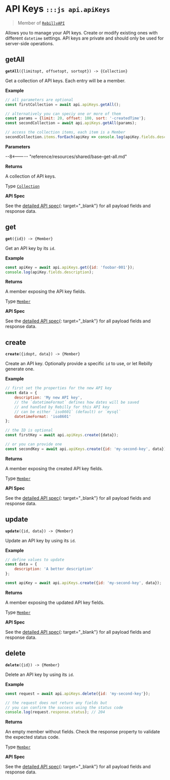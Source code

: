 # API Keys <small>`:::js api.apiKeys`</small>

> Member of [`RebillyAPI`][goto-rebillyapi]

Allows you to manage your API keys. Create or modify existing ones with different `datetime` settings. API keys are private and should only be used for server-side operations.



## getAll
<div class="method"><code><strong>getAll</strong>({<span class="prop">limit</span><span class="optional" title="optional">opt</span>, <span class="prop">offset</span><span class="optional" title="optional">opt</span>, <span class="prop">sort</span><span class="optional" title="optional">opt</span>}) -> <span class="return">{Collection}</span></code></div>

Get a collection of API keys. Each entry will be a member.


**Example**

```js
// all parameters are optional
const firstCollection = await api.apiKeys.getAll();

// alternatively you can speciy one or more of them
const params = {limit: 20, offset: 100, sort: '-createdTime'}; 
const secondCollection = await api.apiKeys.getAll(params);

// access the collection items, each item is a Member
secondCollection.items.forEach(apiKey => console.log(apiKey.fields.description));
```

**Parameters**


--8<----- "reference/resources/shared/base-get-all.md"


**Returns**

A collection of API keys.

Type [`Collection`][goto-collection]


**API Spec**

See the [detailed API spec][1]{: target="_blank"} for all payload fields and response data.

## get
<div class="method"><code><strong>get</strong>({<span class="prop">id</span>}) -> <span class="return">{Member}</span></code></div>

Get an API key by its `id`.


**Example**

```js
const apiKey = await api.apiKeys.get({id: 'foobar-001'});
console.log(apiKey.fields.description);
```


**Returns**

A member exposing the API key fields.

Type [`Member`][goto-member]


**API Spec**

See the [detailed API spec][2]{: target="_blank"} for all payload fields and response data.

## create
<div class="method"><code><strong>create</strong>({<span class="prop">id</span><span class="optional" title="optional">opt</span>, <span class="prop">data</span>}) -> <span class="return">{Member}</span></code></div>

Create an API key. Optionally provide a specific `id` to use, or let Rebilly generate one. 


**Example**

```js
// first set the properties for the new API key
const data = {
    description: 'My new API key',
    // the `datetimeFormat` defines how dates will be saved 
    // and handled by Rebilly for this API key
    // can be either `iso8601` (default) or `mysql`
    datetimeFormat: 'iso8601'
};

// the ID is optional
const firstKey = await api.apiKeys.create({data});

// or you can provide one
const secondKey = await api.apiKeys.create({id: 'my-second-key', data});
```


**Returns**

A member exposing the created API key fields.

Type [`Member`][goto-member]


**API Spec**

See the [detailed API spec][3]{: target="_blank"} for all payload fields and response data.

## update
<div class="method"><code><strong>update</strong>({<span class="prop">id</span>, <span class="prop">data</span>}) -> <span class="return">{Member}</span></code></div>

Update an API key by using its `id`. 


**Example**

```js
// define values to update
const data = {
    description: 'A better description'
};

const apiKey = await api.apiKeys.create({id: 'my-second-key', data});
```


**Returns**

A member exposing the updated API key fields.

Type [`Member`][goto-member]


**API Spec**

See the [detailed API spec][3]{: target="_blank"} for all payload fields and response data.

## delete
<div class="method"><code><strong>delete</strong>({<span class="prop">id</span>}) -> <span class="return">{Member}</span></code></div>

Delete an API key by using its `id`. 


**Example**

```js
const request = await api.apiKeys.delete({id: 'my-second-key'});

// the request does not return any fields but
// you can confirm the success using the status code
console.log(request.response.status); // 204
```


**Returns**

An empty member without fields. Check the response property to validate the expected status code.

Type [`Member`][goto-member]


**API Spec**

See the [detailed API spec][4]{: target="_blank"} for all payload fields and response data.

[goto-rebillyapi]: ../rebilly-api
[goto-collection]: ../types/collection
[goto-member]: ../types/member
[1]: https://rebilly.github.io/RebillyAPI/#tag/API-Keys%2Fpaths%2F~1api-keys%2Fget
[2]: https://rebilly.github.io/RebillyAPI/#tag/API-Keys%2Fpaths%2F~1api-keys~1%7Bid%7D%2Fget
[3]: https://rebilly.github.io/RebillyAPI/#tag/API-Keys%2Fpaths%2F~1api-keys~1%7Bid%7D%2Fput
[4]: https://rebilly.github.io/RebillyAPI/#tag/API-Keys%2Fpaths%2F~1api-keys~1%7Bid%7D%2Fdelete
